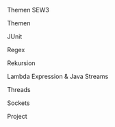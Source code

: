 Themen SEW3

Themen

JUnit

Regex

Rekursion

Lambda Expression & Java Streams

Threads

Sockets

Project